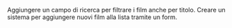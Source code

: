 Aggiungere un campo di ricerca per filtrare i film anche per titolo.
Creare un sistema per aggiungere nuovi film alla lista tramite un form.